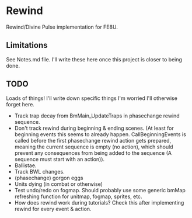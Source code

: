 # Rewind
Rewind/Divine Pulse implementation for FE8U.

## Limitations
See Notes.md file. I'll write these here once this project is closer to being done.

## TODO
Loads of things! I'll write down specific things I'm worried I'll otherwise forget here.
  - Track trap decay from BmMain_UpdateTraps in phasechange rewind sequence.
  - Don't track rewind during beginning & ending scenes. (At least for beginning events this seems to already happen. CallBeginningEvents is called before the first phasechange rewind action gets prepared, meaning the current sequence is empty (no action), which should prevent any consequences from being added to the sequence (A sequence must start with an action)).
  - Ballistae.
  - Track BWL changes.
  - (phasechange) gorgon eggs
  - Units dying (in combat or otherwise)
  - Test undo/redo on fogmap. Should probably use some generic bmMap refreshing function for unitmap, fogmap, sprites, etc.
  - How does rewind work during tutorials? Check this after implementing rewind for every event & action.
